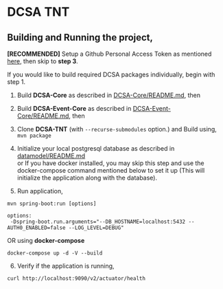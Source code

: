 # DCSA TNT

Building and Running the project,
-------------------------------------
**[RECOMMENDED]**
Setup a Github Personal Access Token as mentioned [here](https://github.com/dcsaorg/DCSA-Core/blob/master/README.md#how-to-use-dcsa-core-packages), then skip to **step 3**.

If you would like to build required DCSA packages individually, begin with step 1.

1) Build **DCSA-Core** as described in [DCSA-Core/README.md](https://github.com/dcsaorg/DCSA-Core/blob/master/README.md#to-build-manually-run), then

2) Build **DCSA-Event-Core** as described in [DCSA-Event-Core/README.md](https://github.com/dcsaorg/DCSA-Event-Core/blob/master/README.md#to-build-manually-run), then

3) Clone **DCSA-TNT** (with ``--recurse-submodules`` option.) and Build using, ``mvn package``

4) Initialize your local postgresql database as described in [datamodel/README.md](https://github.com/dcsaorg/DCSA-Information-Model/blob/master/README.md) \
   or If you have docker installed, you may skip this step and use the docker-compose command mentioned below to set it up (This will initialize the application along with the database).

5) Run application,
```
mvn spring-boot:run [options] 

options:
 -Dspring-boot.run.arguments="--DB_HOSTNAME=localhost:5432 --AUTH0_ENABLED=false --LOG_LEVEL=DEBUG"
```

OR using **docker-compose**

```
docker-compose up -d -V --build
```

6) Verify if the application is running,
```
curl http://localhost:9090/v2/actuator/health
```
